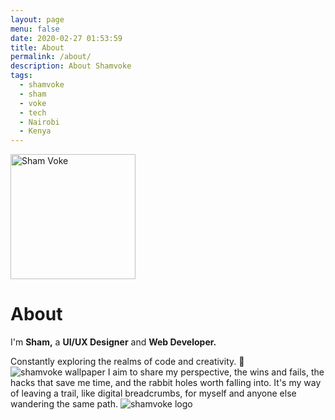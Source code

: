 ```yaml
---
layout: page
menu: false
date: 2020-02-27 01:53:59
title: About
permalink: /about/
description: About Shamvoke
tags:
  - shamvoke
  - sham
  - voke
  - tech
  - Nairobi
  - Kenya
---
```


<img class="img-rounded" src="https://res.cloudinary.com/deudsgjbm/image/upload/v1756729555/vokelogo_wo0rhj.png" alt="Sham Voke" width="200">

# About

I'm **Sham,** a **UI/UX Designer** and **Web Developer.** 

Constantly exploring the realms of code and creativity. 🚀
![shamvoke wallpaper](https://res.cloudinary.com/deudsgjbm/image/upload/v1756614159/shamvoke-bg_dcgdyh.jpg)
I aim to share my perspective, the wins and fails, the hacks that save me time, and the rabbit holes worth falling into. It's my way of leaving a trail, like digital breadcrumbs, for myself and anyone else wandering the same path.
![shamvoke logo](https://res.cloudinary.com/deudsgjbm/image/upload/v1756614081/shamart_poql3q.webp "Shamvoke Logo") 

